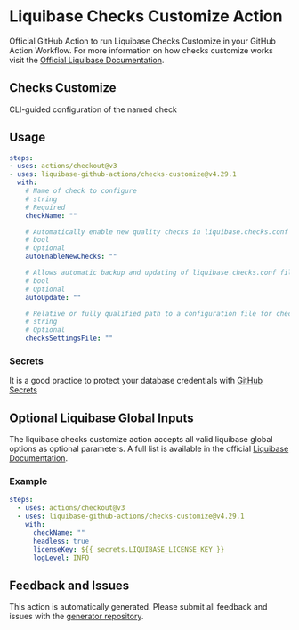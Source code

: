 # Liquibase Checks Customize Action
Official GitHub Action to run Liquibase Checks Customize in your GitHub Action Workflow. For more information on how checks customize works visit the [Official Liquibase Documentation](https://docs.liquibase.com/commands/home.html).
## Checks Customize
CLI-guided configuration of the named check
## Usage
```yaml
steps:
- uses: actions/checkout@v3
- uses: liquibase-github-actions/checks-customize@v4.29.1
  with:
    # Name of check to configure
    # string
    # Required
    checkName: ""

    # Automatically enable new quality checks in liquibase.checks.conf file when they are available. Options: [true|false]
    # bool
    # Optional
    autoEnableNewChecks: ""

    # Allows automatic backup and updating of liquibase.checks.conf file when new quality checks are available, or for file format changes. Options: [on|off]
    # bool
    # Optional
    autoUpdate: ""

    # Relative or fully qualified path to a configuration file for checks execution
    # string
    # Optional
    checksSettingsFile: ""

```

### Secrets
It is a good practice to protect your database credentials with [GitHub Secrets](https://docs.github.com/en/actions/security-guides/encrypted-secrets)

## Optional Liquibase Global Inputs
The liquibase checks customize action accepts all valid liquibase global options as optional parameters. A full list is available in the official [Liquibase Documentation](https://docs.liquibase.com/parameters/command-parameters.html).

### Example
```yaml
steps:
  - uses: actions/checkout@v3
  - uses: liquibase-github-actions/checks-customize@v4.29.1
    with:
      checkName: ""
      headless: true
      licenseKey: ${{ secrets.LIQUIBASE_LICENSE_KEY }}
      logLevel: INFO
```

## Feedback and Issues
This action is automatically generated. Please submit all feedback and issues with the [generator repository](https://github.com/liquibase/github-action-generator/issues).
